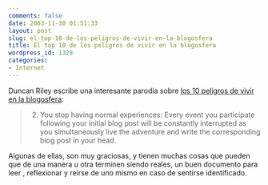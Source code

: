 ```yaml
---
comments: false
date: 2003-11-30 01:51:33
layout: post
slug: el-top-10-de-los-peligros-de-vivir-en-la-blogosfera
title: El top 10 de los peligros de vivir en la blogosfera
wordpress_id: 1328
categories:
- Internet
---
```


Duncan Riley escribe una interesante parodia sobre [los 10 peligros de vivir en la blogosfera](http://www.blogherald.com/archives/000370.php):





> 2. You stop having normal experiences: Every event you participate following your initial blog post will be constantly interrupted as you simultaneously live the adventure and write the corresponding blog post in your head.





Algunas de ellas, son muy graciosas, y tienen muchas cosas que pueden que de una manera u otra terminen siendo reales, un buen documento para leer , reflexionar y reirse de uno mismo en caso de sentirse identificado.




 
